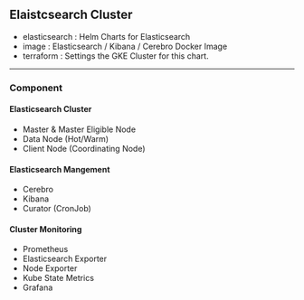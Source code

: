 ## Elaistcsearch Cluster
- elasticsearch : Helm Charts for Elasticsearch
- image : Elasticsearch / Kibana / Cerebro Docker Image
- terraform : Settings the GKE Cluster for this chart.

---
### Component

#### Elasticsearch Cluster
- Master & Master Eligible Node
- Data Node (Hot/Warm)
- Client Node (Coordinating Node)

#### Elasticsearch Mangement
- Cerebro
- Kibana
- Curator (CronJob)

#### Cluster Monitoring
- Prometheus
- Elasticsearch Exporter
- Node Exporter
- Kube State Metrics
- Grafana
